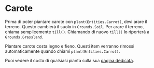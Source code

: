 # Carote
Prima di poter piantare carote con `plant(Entities.Carrot)`, devi arare il terreno. Questo cambierà il suolo in `Grounds.Soil`. Per arare il terreno, chiama semplicemente `till()`. Chiamando di nuovo `till()` lo riporterà a `Grounds.Grassland`.

Piantare carote costa legno e fieno. Questi item verranno rimossi automaticamente quando chiami `plant(Entities.Carrot)`.

Puoi vedere il costo di qualsiasi pianta sulla sua [pagina dedicata](objects/carrot).